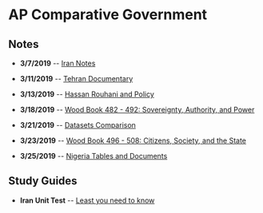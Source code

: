 # AP Comparative Government

## Notes
 - **3/7/2019** -- [Iran Notes](3-7-Notes.html)
 - **3/11/2019** -- [Tehran Documentary](3-11-Notes.html)
 - **3/13/2019** -- [Hassan Rouhani and Policy](3-13-Notes.html)
 - **3/18/2019** -- [Wood Book 482 - 492: Sovereignty, Authority, and Power](482-492-Notes-Nigeria.html)

- **3/21/2019** -- [Datasets Comparison](3-21-Notes-Nigeria.html)
- **3/23/2019** -- [Wood Book 496 - 508: Citizens, Society, and the State](496-508-Notes-Nigeria.html)
- **3/25/2019** -- [Nigeria Tables and Documents]()
## Study Guides
 - **Iran Unit Test** -- [Least you need to know](Iran-Least-You-Need-To-Know.html) 

<!--stackedit_data:
eyJoaXN0b3J5IjpbMzQzODgyODY1LDE0MTkzMTg5NTksNjU1MT
U1MDYxLDIwMjQxNjE2MDYsLTQxMDc2NzE3Nyw2MDM0NDA2MTRd
fQ==
-->